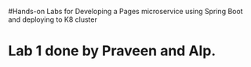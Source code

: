 #Hands-on Labs for Developing a Pages microservice using Spring Boot and deploying to K8 cluster
# Lab 1 done by Praveen and Alp.
